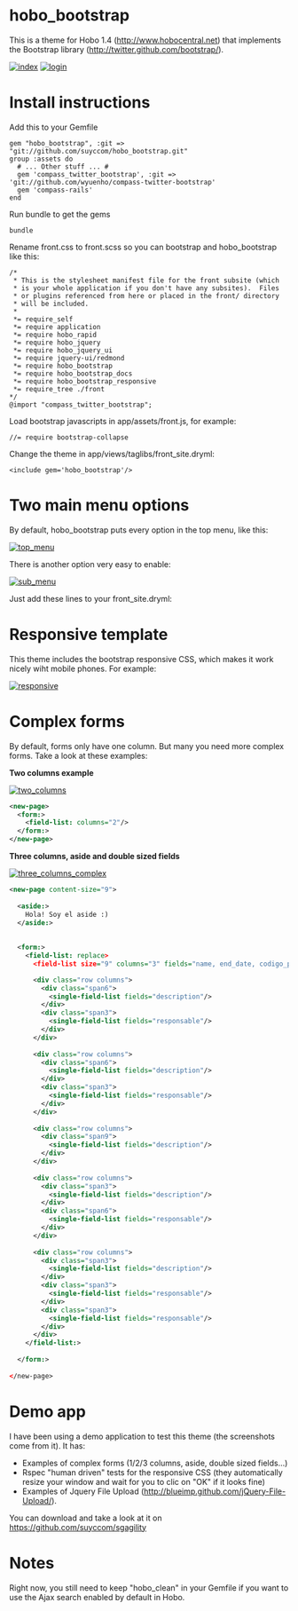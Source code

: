 hobo_bootstrap
==============

This is a theme for Hobo 1.4 (http://www.hobocentral.net) that implements the Bootstrap library (http://twitter.github.com/bootstrap/).

[![index][1]][1]
[![login][2]][2]




Install instructions
====================

Add this to your Gemfile

    gem "hobo_bootstrap", :git => "git://github.com/suyccom/hobo_bootstrap.git"
    group :assets do
      # ... Other stuff ... #
      gem 'compass_twitter_bootstrap', :git => 'git://github.com/wyuenho/compass-twitter-bootstrap'
      gem 'compass-rails'
    end
    
Run bundle to get the gems

    bundle
    
Rename front.css to front.scss so you can bootstrap and hobo_bootstrap like this:

    /*
     * This is the stylesheet manifest file for the front subsite (which
     * is your whole application if you don't have any subsites).  Files
     * or plugins referenced from here or placed in the front/ directory
     * will be included.
     *
     *= require_self
     *= require application
     *= require hobo_rapid
     *= require hobo_jquery
     *= require hobo_jquery_ui
     *= require jquery-ui/redmond
     *= require hobo_bootstrap
     *= require hobo_bootstrap_docs
     *= require hobo_bootstrap_responsive
     *= require_tree ./front
    */
    @import "compass_twitter_bootstrap";
    
Load bootstrap javascripts in app/assets/front.js, for example:

    //= require bootstrap-collapse
    
Change the theme in app/views/taglibs/front_site.dryml:

    <include gem='hobo_bootstrap'/>
    
    




Two main menu options
=====================
By default, hobo_bootstrap puts every option in the top menu, like this:

[![top_menu][3]][3]


There is another option very easy to enable:

[![sub_menu][4]][4]

Just add these lines to your front_site.dryml:




Responsive template
===================

This theme includes the bootstrap responsive CSS, which makes it work nicely wiht mobile phones. For example:

[![responsive][5]][5]



Complex forms
=============

By default, forms only have one column. But many you need more complex forms. Take a look at these examples:

**Two columns example**

[![two_columns][6]][6]

```xml
<new-page>
  <form:>
    <field-list: columns="2"/>
  </form:>
</new-page>
```
  
**Three columns, aside and double sized fields**

[![three_columns_complex][7]][7]

```xml
<new-page content-size="9">
  
  <aside:>
    Hola! Soy el aside :)
  </aside:>
  
  
  <form:>
    <field-list: replace>
      <field-list size="9" columns="3" fields="name, end_date, codigo_postal"/>

      <div class="row columns">
        <div class="span6">
          <single-field-list fields="description"/>
        </div>
        <div class="span3">
          <single-field-list fields="responsable"/>
        </div>
      </div>
      
      <div class="row columns">
        <div class="span6">
          <single-field-list fields="description"/>
        </div>
        <div class="span3">
          <single-field-list fields="responsable"/>
        </div>
      </div>
      
      <div class="row columns">
        <div class="span9">
          <single-field-list fields="description"/>
        </div>
      </div>
      
      <div class="row columns">
        <div class="span3">
          <single-field-list fields="description"/>
        </div>
        <div class="span6">
          <single-field-list fields="responsable"/>
        </div>
      </div>
      
      <div class="row columns">
        <div class="span3">
          <single-field-list fields="description"/>
        </div>
        <div class="span3">
          <single-field-list fields="responsable"/>
        </div>
        <div class="span3">
          <single-field-list fields="responsable"/>
        </div>
      </div>
    </field-list:>
    
  </form:>
  
</new-page>
```



Demo app
========

I have been using a demo application to test this theme (the screenshots come from it). It has:
* Examples of complex forms (1/2/3 columns, aside, double sized fields...)
* Rspec "human driven" tests for the responsive CSS (they automatically resize your window and wait for you to clic on "OK" if it looks fine)
* Examples of Jquery File Upload (http://blueimp.github.com/jQuery-File-Upload/).

You can download and take a look at it on https://github.com/suyccom/sgagility


  
Notes
=====

Right now, you still need to keep "hobo_clean" in your Gemfile if you want to use the Ajax search enabled by default in Hobo.


  [1]: https://github.com/suyccom/hobo_bootstrap/raw/master/screenshots/index.png
  [2]: https://github.com/suyccom/hobo_bootstrap/raw/master/screenshots/login.png
  [3]: https://github.com/suyccom/hobo_bootstrap/raw/master/screenshots/top_menu.png
  [4]: https://github.com/suyccom/hobo_bootstrap/raw/master/screenshots/sub_menu.png
  [5]: https://github.com/suyccom/hobo_bootstrap/raw/master/screenshots/responsive.png
  [6]: https://github.com/suyccom/hobo_bootstrap/raw/master/screenshots/two_columns.png
  [7]: https://github.com/suyccom/hobo_bootstrap/raw/master/screenshots/three_columns_complex.png
